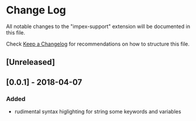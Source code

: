 # Change Log
All notable changes to the "impex-support" extension will be documented in this file.

Check [Keep a Changelog](http://keepachangelog.com/) for recommendations on how to structure this file.

## [Unreleased]

## [0.0.1] - 2018-04-07
### Added
- rudimental syntax higlighting for string some keywords and variables